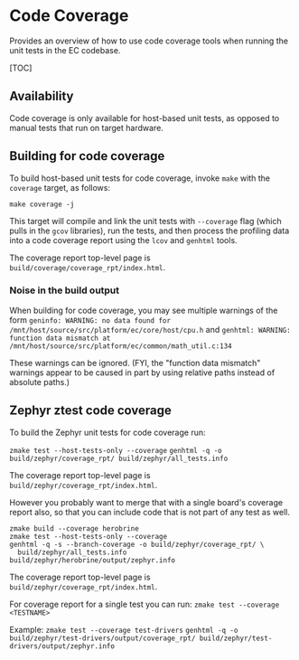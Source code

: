 # Code Coverage

Provides an overview of how to use code coverage tools when running the unit
tests in the EC codebase.

[TOC]

## Availability

Code coverage is only available for host-based unit tests, as opposed to manual
tests that run on target hardware.

## Building for code coverage

To build host-based unit tests for code coverage, invoke `make` with the
`coverage` target, as follows:

`make coverage -j`

This target will compile and link the unit tests with `--coverage` flag (which
pulls in the `gcov` libraries), run the tests, and then process the profiling
data into a code coverage report using the `lcov` and `genhtml` tools.

The coverage report top-level page is `build/coverage/coverage_rpt/index.html`.

### Noise in the build output

When building for code coverage, you may see multiple warnings of the form
`geninfo: WARNING: no data found for
/mnt/host/source/src/platform/ec/core/host/cpu.h` and `genhtml: WARNING:
function data mismatch at
/mnt/host/source/src/platform/ec/common/math_util.c:134`

These warnings can be ignored. (FYI, the "function data mismatch" warnings
appear to be caused in part by using relative paths instead of absolute paths.)

## Zephyr ztest code coverage

To build the Zephyr unit tests for code coverage run:

`zmake test --host-tests-only --coverage`
`genhtml -q -o build/zephyr/coverage_rpt/ build/zephyr/all_tests.info`

The coverage report top-level page is
`build/zephyr/coverage_rpt/index.html`.

However you probably want to merge that with a single board's coverage report
also, so that you can include code that is not part of any test as well.

```
zmake build --coverage herobrine
zmake test --host-tests-only --coverage
genhtml -q -s --branch-coverage -o build/zephyr/coverage_rpt/ \
  build/zephyr/all_tests.info build/zephyr/herobrine/output/zephyr.info
```

The coverage report top-level page is
`build/zephyr/coverage_rpt/index.html`.

For coverage report for a single test you can run:
`zmake test --coverage <TESTNAME>`

Example:
`zmake test --coverage test-drivers`
`genhtml -q -o build/zephyr/test-drivers/output/coverage_rpt/ build/zephyr/test-drivers/output/zephyr.info`
